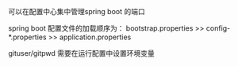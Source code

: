 可以在配置中心集中管理spring boot 的端口

spring boot 配置文件的加载顺序为：
bootstrap.properties  >> config-*.properties >> application.properties

gituser/gitpwd 需要在运行配置中设置环境变量